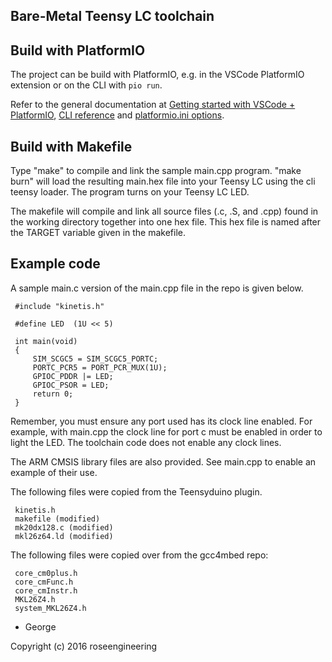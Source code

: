 
Bare-Metal Teensy LC toolchain
--------------------------------

## Build with PlatformIO 

The project can be build with PlatformIO, e.g. in the VSCode PlatformIO extension or on the CLI with `pio run`. 

Refer to the general documentation at [Getting started with VSCode + PlatformIO](https://docs.platformio.org/en/latest/integration/ide/vscode.html#installation), [CLI reference](https://docs.platformio.org/en/latest/core/index.html) and [platformio.ini options](https://docs.platformio.org/en/latest/projectconf/index.html).  

## Build with Makefile 

Type "make" to compile and link the sample main.cpp program.
"make burn" will load the resulting main.hex file into your
Teensy LC using the cli teensy loader.  The program
turns on your Teensy LC LED.

The makefile will compile and link all source files (.c, .S, and .cpp)
found in the working directory together into one hex file.  This hex file
is named after the TARGET variable given in the makefile.

## Example code

A sample main.c version of the main.cpp file in the repo
is given below.


     #include "kinetis.h"

     #define LED  (1U << 5)

     int main(void)
     {
         SIM_SCGC5 = SIM_SCGC5_PORTC;
         PORTC_PCR5 = PORT_PCR_MUX(1U);
         GPIOC_PDDR |= LED;
         GPIOC_PSOR = LED;
         return 0;
     }


Remember, you must ensure any port used has its clock line enabled. 
For example, with main.cpp the clock line for port c must be enabled 
in order to light the LED.  The toolchain code does not enable
any clock lines.

The ARM CMSIS library files are also provided.  See main.cpp 
to enable an example of their use.

The following files were copied from the Teensyduino plugin.

     kinetis.h
     makefile (modified)
     mk20dx128.c (modified)
     mkl26z64.ld (modified)

The following files were copied over from the gcc4mbed repo:

     core_cm0plus.h
     core_cmFunc.h
     core_cmInstr.h
     MKL26Z4.h
     system_MKL26Z4.h

- George

Copyright (c) 2016 roseengineering 

